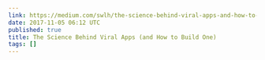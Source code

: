 ```yaml
---
link: https://medium.com/swlh/the-science-behind-viral-apps-and-how-to-build-one-6a0a7d0591ab
date: 2017-11-05 06:12 UTC
published: true
title: The Science Behind Viral Apps (and How to Build One)
tags: []
---
```



